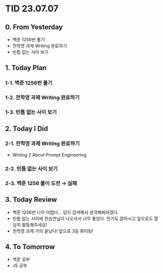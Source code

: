 # TID 23.07.07

## 0. From Yesterday

- 백준 1256번 풀기
- 전학영 과제 Writing 완료하기
- 빈틈 없는 사이 보기

## 1. Today Plan

### 1-1. 백준 1256번 풀기

### 1-2. 전학영 과제 Writing 완료하기

### 1-3. 빈틈 없는 사이 보기

## 2. Today I Did

### 2-1. 전학영 과제 Writing 완료하기

- Writing 2 About Prompt Engineering

### 2-2. 빈틈 없는 사이 보기

### 2-3. 백준 1256 풀이 도전 → 실패

## 3. Today Review

- 백준 1256번 너무 어렵다… 답지 검색해서 생각해봐야겠다.
- 빈틈 없는 사이에 한승연님이 나오셔서 너무 좋았다. 연기도 잘하시고 앞으로도 열심히 활동해주세요!
- 전학영 과제 거의 끝났다! 앞으로 3일 화이팅!

## 4. To Tomorrow

- 백준 공부
- JS 공부
